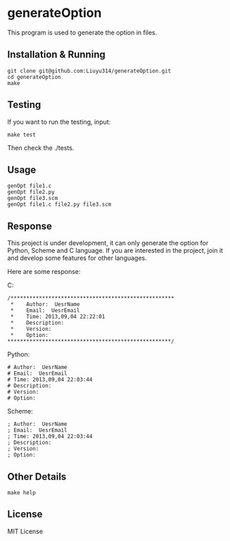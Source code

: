 # generateOption

This program is used to generate the option in files.

## Installation & Running

    git clone git@github.com:Liuyu314/generateOption.git
    cd generateOption
    make

## Testing
If you want to run the testing, input:

    make test

Then check the ./tests.

## Usage

    genOpt file1.c
    genOpt file2.py
    genOpt file3.scm
    genOpt file1.c file2.py file3.scm

## Response
This project is under development, it can only generate the option for Python, Scheme and C language. If you are interested in the project, join it and develop some features for other languages.

Here are some response:

C:

    /****************************************************
     *    Author:  UesrName
     *    Email:  UesrEmail
     *    Time: 2013,09,04 22:22:01
     *    Description:
     *    Version:
     *    Option:
    ****************************************************/

Python:

    # Author:  UesrName
    # Email:  UesrEmail
    # Time: 2013,09,04 22:03:44
    # Description:
    # Version:
    # Option:

Scheme:

    ; Author:  UesrName
    ; Email:  UesrEmail
    ; Time: 2013,09,04 22:03:44
    ; Description:
    ; Version:
    ; Option:

## Other Details

    make help

## License

MIT License